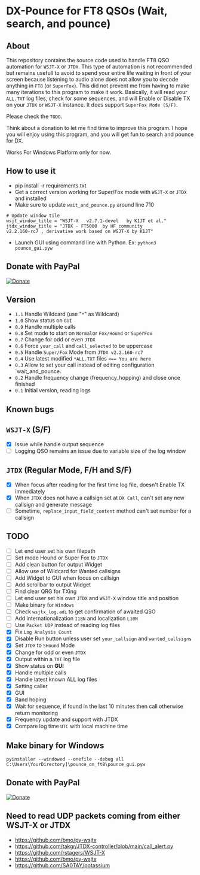 # DX-Pounce for FT8 QSOs (Wait, search, and pounce)

## About

This repository contains the source code used to handle FT8 QSO automation for `WSJT-X` or `JTDX`. This type of automation is not recommended but remains usefull to avoid to spend your entire life waiting in front of your screen because listening to audio alone does not allow you to decode anything in `FT8` (or `SuperFox`). This did not prevent me from having to make many iterations to this program to make it work. Basically, it will read your `ALL.TXT` log files, check for some sequences, and will Enable or Disable TX on your `JTDX` or `WSJT-X` instance. It does support `SuperFox Mode (S/F)`.

Please check the `TODO`.

Think about a donation to let me find time to improve this program. I hope you will enjoy using this program, and you will get fun to search and pounce for DX. 

Works For Windows Platform only for now.

## How to use it

- pip install -r requirements.txt
- Get a correct version working for Super/Fox mode with `WSJT-X` or `JTDX` and installed
- Make sure to update `wait_and_pounce.py` around line 710
```
# Update window tile
wsjt_window_title = "WSJT-X   v2.7.1-devel   by K1JT et al."
jtdx_window_title = "JTDX - FT5000  by HF community                                         v2.2.160-rc7 , derivative work based on WSJT-X by K1JT"
```
- Launch GUI using command line with Python. Ex: `python3 pounce_gui.pyw`

## Donate with PayPal

[![Donate](https://img.shields.io/badge/Donate-PayPal-green.svg)](https://www.paypal.com/cgi-bin/webscr?cmd=_s-xclick&hosted_button_id=R4HK9ZTUPYHSL)

## Version

- `1.1` Handle Wildcard (use "`*`" as Wildcard)
- `1.0` Show status on `GUI`
- `0.9` Handle multiple calls
- `0.8` Set mode to start on `Normal`or `Fox/Hound` or `SuperFox`
- `0.7` Change for odd or even `JTDX`
- `0.6` Force `your_call` and `call_selected` to be uppercase
- `0.5` Handle `Super/Fox` Mode from `JTDX v2.2.160-rc7`
- `0.4` Use latest modified `*ALL.TXT` files `<== You are here`
- `0.3` Allow to set your call instead of editing configuration `wait_and_pounce.
- `0.2` Handle frequency change (frequency_hopping) and close once finished
- `0.1` Initial version, reading logs

## Known bugs

## `WSJT-X` (S/F)
- [x] Issue while handle output sequence
- [ ] Logging QSO remains an issue due to variable size of the log window

## `JTDX` (Regular Mode, F/H and S/F)
- [x] When focus after reading for the first time log file, doesn't Enable TX immediately
- [x] When `JTDX` does not have a callsign set at `DX Call`, can't set any new callsign and generate message
- [ ] Sometime, `replace_input_field_content` method can't set number for a callsign

## TODO
- [ ] Let end user set his own filepath
- [ ] Set mode Hound or Super Fox to `JTDX`
- [ ] Add clean button for output Widget
- [ ] Allow use of Wildcard for Wanted callsigns
- [ ] Add Widget to GUI when focus on callsign
- [ ] Add scrollbar to output Widget
- [ ] Find clear QRG for TXing
- [ ] Let end user set his own `JTDX` and `WSJT-X` window title and position
- [ ] Make binary for `Windows`
- [ ] Check `wsjtx_log.adi` to get confirmation of awaited QSO
- [ ] Add internationalization `I18N` and localization `L10N`
- [ ] Use `Packet UDP` instead of reading log files
- [x] Fix `Log Analysis Count`
- [x] Disable Run button unless user set `your_callsign` and `wanted_callsigns`
- [x] Set `JTDX` to `SHound` Mode
- [x] Change for odd or even `JTDX`
- [x] Output within a `TXT` log file
- [x] Show status on __GUI__
- [x] Handle multiple calls
- [x] Handle latest known ALL log files
- [x] Setting caller
- [x] GUI
- [x] Band hoping 
- [x] Wait for sequence, if found in the last 10 minutes then call otherwise return monitoring
- [x] Frequency update and support with JTDX
- [x] Compare log time `UTC` with local machine time

## Make binary for Windows

```pyinstaller --windowed --onefile --debug all C:\Users\YourDirectory]\pounce_on_ft8\pounce_gui.pyw```

## Donate with PayPal

[![Donate](https://img.shields.io/badge/Donate-PayPal-green.svg)](https://www.paypal.com/cgi-bin/webscr?cmd=_s-xclick&hosted_button_id=R4HK9ZTUPYHSL)

## Need to read UDP packets coming from either WSJT-X or JTDX
- https://github.com/bmo/py-wsjtx
- https://github.com/takgr/JTDX-controller/blob/main/call_alert.py
- https://github.com/rstagers/WSJT-X
- https://github.com/bmo/py-wsjtx
- https://github.com/SA0TAY/potassium